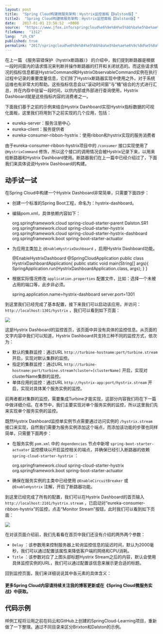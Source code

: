 ```yaml
---
layout: post
title:  "Spring Cloud构建微服务架构：Hystrix监控面板【Dalston版】"
title2:  "Spring Cloud构建微服务架构：Hystrix监控面板【Dalston版】"
date:   2017-01-01 23:56:52  +0800
source:  "https://www.jfox.info/springcloud%e6%9e%84%e5%bb%ba%e5%be%ae%e6%9c%8d%e5%8a%a1%e6%9e%b6%e6%9e%84hystrix%e7%9b%91%e6%8e%a7%e9%9d%a2%e6%9d%bfdalston%e7%89%88.html"
fileName:  "1312"
lang:  "zh_CN"
published: true
permalink: "2017/springcloud%e6%9e%84%e5%bb%ba%e5%be%ae%e6%9c%8d%e5%8a%a1%e6%9e%b6%e6%9e%84hystrix%e7%9b%91%e6%8e%a7%e9%9d%a2%e6%9d%bfdalston%e7%89%88.html"
---
```


在上一篇 《服务容错保护（hystrix断路器）》 的介绍中，我们提到断路器是根据一段时间窗内的请求情况来判断并操作断路器的打开和关闭状态的。而这些请求情况的指标信息都是HystrixCommand和HystrixObservableCommand实例在执行过程中记录的重要度量信息，它们除了Hystrix断路器实现中使用之外，对于系统运维也有非常大的帮助。这些指标信息会以“滚动时间窗”与“桶”结合的方式进行汇总，并在内存中驻留一段时间，以供内部或外部进行查询使用，Hystrix Dashboard就是这些指标内容的消费者之一。 

下面我们基于之前的示例来结合Hystrix Dashboard实现Hystrix指标数据的可视化面板，这里我们将用到下之前实现的几个应用，包括：

- eureka-server：服务注册中心
- eureka-client：服务提供者
- eureka-consumer-ribbon-hystrix：使用ribbon和hystrix实现的服务消费者

 由于eureka-consumer-ribbon-hystrix项目中的 `/consumer` 接口实现使用了 `@HystrixCommand` 修饰，所以这个接口的调用情况会被Hystrix记录下来，以用来给断路器和Hystrix Dashboard使用。断路器我们在上一篇中已经介绍过了，下面我们来具体说说Hystrix Dashboard的构建。 

## 动手试一试 

在Spring Cloud中构建一个Hystrix Dashboard非常简单，只需要下面四步：

- 创建一个标准的Spring Boot工程，命名为：hystrix-dashboard。
- 编辑pom.xml，具体依赖内容如下：

    <parent>
    	<groupId>org.springframework.cloud</groupId>
    	<artifactId>spring-cloud-starter-parent</artifactId>
    	<version>Dalston.SR1</version>
    	<relativePath/>
    </parent>
    <dependencies>
    	<dependency>
    		<groupId>org.springframework.cloud</groupId>
    		<artifactId>spring-cloud-starter-hystrix</artifactId>
    	</dependency>
    	<dependency>
    		<groupId>org.springframework.cloud</groupId>
    		<artifactId>spring-cloud-starter-hystrix-dashboard</artifactId>
    	</dependency>
    	<dependency>
    		<groupId>org.springframework.boot</groupId>
    		<artifactId>spring-boot-starter-actuator</artifactId>
    	</dependency>
    </dependencies>
    

-  为应用主类加上 `@EnableHystrixDashboard` ，启用Hystrix Dashboard功能。 

    @EnableHystrixDashboard
    @SpringCloudApplication
    public class HystrixDashboardApplication{
    	public static void main(String[] args){
    		SpringApplication.run(HystrixDashboardApplication.class, args);
    	}
    }
    

-  根据实际情况修改 `application.properties` 配置文件，比如：选择一个未被占用的端口等，此步非必须。 

    spring.application.name=hystrix-dashboard
    server.port=1301
    

 到这里我们已经完成了基本配置，接下来我们可以启动该应用，并访问： `http://localhost:1301/hystrix` ，我们可以看到如下页面： 

![](1856ab7.png)

这是Hystrix Dashboard的监控首页，该页面中并没有具体的监控信息。从页面的文字内容中我们可以知道，Hystrix Dashboard共支持三种不同的监控方式，依次为：

-  默认的集群监控：通过URL `http://turbine-hostname:port/turbine.stream` 开启，实现对默认集群的监控。 
-  指定的集群监控：通过URL `http://turbine-hostname:port/turbine.stream?cluster=[clusterName]` 开启，实现对clusterName集群的监控。 
-  单体应用的监控：通过URL `http://hystrix-app:port/hystrix.stream` 开启，实现对具体某个服务实例的监控。 

前两者都对集群的监控，需要集成Turbine才能实现，这部分内容我们将在下一篇中做详细介绍。在本节中，我们主要实现对单个服务实例的监控，所以这里我们先来实现单个服务实例的监控。

 既然Hystrix Dashboard监控单实例节点需要通过访问实例的 `/hystrix.stream` 接口来实现，自然我们需要为服务实例添加这个端点，而添加该功能的步骤也同样简单，只需要下面两步： 

-  在服务实例 `pom.xml` 中的 `dependencies` 节点中新增 `spring-boot-starter-actuator` 监控模块以开启监控相关的端点，并确保已经引入断路器的依赖 `spring-cloud-starter-hystrix` ： 

    <dependency>
    	<groupId>org.springframework.cloud</groupId>
    	<artifactId>spring-cloud-starter-hystrix</artifactId>
    </dependency>
    <dependency>
    	<groupId>org.springframework.boot</groupId>
    	<artifactId>spring-boot-starter-actuator</artifactId>
    </dependency>
    

-  确保在服务实例的主类中已经使用 `@EnableCircuitBreaker` 或 `@EnableHystrix` 注解，开启了断路器功能。 

 到这里已经完成了所有的配置，我们可以在Hystrix Dashboard的首页输入 `http://localhost:2101/hystrix.stream` ，已启动对“eureka-consumer-ribbon-hystrix”的监控，点击“Monitor Stream”按钮，此时我们可以看到如下页面： 

![](21419d5.png)

在对该页面介绍前，我们先看看在首页中我们还没有介绍的两外两个参数：

- `Delay` ：该参数用来控制服务器上轮询监控信息的延迟时间，默认为2000毫秒，我们可以通过配置该属性来降低客户端的网络和CPU消耗。 
- `Title` ：该参数对应了上图头部标题Hystrix Stream之后的内容，默认会使用具体监控实例的URL，我们可以通过配置该信息来展示更合适的标题。 

回到监控页面，我们来详细说说其中各元素的具体含义：

#### 更多Spring Cloud内容请持续关注我的博客更新或在《Spring Cloud微服务实战》中获取。

## 代码示例 

样例工程将沿用之前在码云和GitHub上创建的SpringCloud-Learning项目，重新做了一下整理。通过不同目录来区分Brixton和Dalston的示例。
